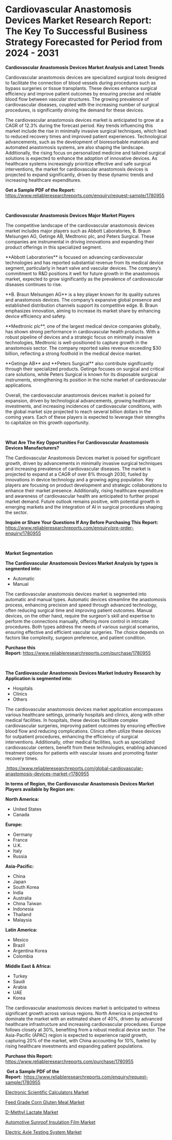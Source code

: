 <p><h1>Cardiovascular Anastomosis Devices Market Research Report: The Key To Successful Business Strategy Forecasted for Period from 2024 - 2031</h1></p><p><strong>Cardiovascular Anastomosis Devices Market Analysis and Latest Trends</strong></p>
<p><p>Cardiovascular anastomosis devices are specialized surgical tools designed to facilitate the connection of blood vessels during procedures such as bypass surgeries or tissue transplants. These devices enhance surgical efficiency and improve patient outcomes by ensuring precise and reliable blood flow between vascular structures. The growing prevalence of cardiovascular diseases, coupled with the increasing number of surgical procedures, is significantly driving the demand for these devices.</p><p>The cardiovascular anastomosis devices market is anticipated to grow at a CAGR of 12.3% during the forecast period. Key trends influencing this market include the rise in minimally invasive surgical techniques, which lead to reduced recovery times and improved patient experiences. Technological advancements, such as the development of bioresorbable materials and automated anastomosis systems, are also shaping the landscape. Additionally, the rising focus on personalized medicine and tailored surgical solutions is expected to enhance the adoption of innovative devices. As healthcare systems increasingly prioritize effective and safe surgical interventions, the market for cardiovascular anastomosis devices is projected to expand significantly, driven by these dynamic trends and increasing healthcare expenditures.</p></p>
<p><strong>Get a Sample PDF of the Report:&nbsp;</strong> <a href="https://www.reliableresearchreports.com/enquiry/request-sample/1780955?utm_campaign=1635&utm_medium=2&utm_source=Github&utm_content=ia&utm_term=13102024&utm_id=cardiovascular-anastomosis-devices">https://www.reliableresearchreports.com/enquiry/request-sample/1780955</a></p>
<p>&nbsp;</p>
<p><strong>Cardiovascular Anastomosis Devices Major Market Players</strong></p>
<p><p>The competitive landscape of the cardiovascular anastomosis devices market includes major players such as Abbott Laboratories, B. Braun Melsungen AG, Getinge AB, Medtronic plc, and Peters Surgical. These companies are instrumental in driving innovations and expanding their product offerings in this specialized segment.</p><p>**Abbott Laboratories** is focused on advancing cardiovascular technologies and has reported substantial revenue from its medical device segment, particularly in heart valve and vascular devices. The company’s commitment to R&D positions it well for future growth in the anastomosis market, expected to grow significantly as the prevalence of cardiovascular diseases continues to rise.</p><p>**B. Braun Melsungen AG** is a key player known for its quality sutures and anastomosis devices. The company’s expansive global presence and established distribution channels support its competitive edge. B. Braun emphasizes innovation, aiming to increase its market share by enhancing device efficiency and safety.</p><p>**Medtronic plc**, one of the largest medical device companies globally, has shown strong performance in cardiovascular health products. With a robust pipeline of devices and a strategic focus on minimally invasive technologies, Medtronic is well-positioned to capture growth in the anastomosis sector. The company reported sales revenue exceeding $30 billion, reflecting a strong foothold in the medical device market.</p><p>**Getinge AB** and **Peters Surgical** also contribute significantly through their specialized products. Getinge focuses on surgical and critical care solutions, while Peters Surgical is known for its disposable surgical instruments, strengthening its position in the niche market of cardiovascular applications.</p><p>Overall, the cardiovascular anastomosis devices market is poised for expansion, driven by technological advancements, growing healthcare investments, and increasing incidences of cardiovascular conditions, with the global market size projected to reach several billion dollars in the coming years. Each of these players is expected to leverage their strengths to capitalize on this growth opportunity.</p></p>
<p>&nbsp;</p>
<p><strong>What Are The Key Opportunities For Cardiovascular Anastomosis Devices Manufacturers?</strong></p>
<p><p>The Cardiovascular Anastomosis Devices market is poised for significant growth, driven by advancements in minimally invasive surgical techniques and increasing prevalence of cardiovascular diseases. The market is projected to expand at a CAGR of over 8% through 2030, fueled by innovations in device technology and a growing aging population. Key players are focusing on product development and strategic collaborations to enhance their market presence. Additionally, rising healthcare expenditure and awareness of cardiovascular health are anticipated to further propel market demand. Future outlook remains positive, with potential growth in emerging markets and the integration of AI in surgical procedures shaping the sector.</p></p>
<p><strong>Inquire or Share Your Questions If Any Before Purchasing This Report:</strong> <a href="https://www.reliableresearchreports.com/enquiry/pre-order-enquiry/1780955?utm_campaign=1635&utm_medium=2&utm_source=Github&utm_content=ia&utm_term=13102024&utm_id=cardiovascular-anastomosis-devices">https://www.reliableresearchreports.com/enquiry/pre-order-enquiry/1780955</a></p>
<p>&nbsp;</p>
<p><strong>Market Segmentation</strong></p>
<p><strong>The Cardiovascular Anastomosis Devices Market Analysis by types is segmented into:</strong></p>
<p><ul><li>Automatic</li><li>Manual</li></ul></p>
<p><p>The cardiovascular anastomosis devices market is segmented into automatic and manual types. Automatic devices streamline the anastomosis process, enhancing precision and speed through advanced technology, often reducing surgical time and improving patient outcomes. Manual devices, on the other hand, require the surgeon's skill and expertise to perform the connections manually, offering more control in intricate procedures. Both types address the needs of various surgical scenarios, ensuring effective and efficient vascular surgeries. The choice depends on factors like complexity, surgeon preference, and patient condition.</p></p>
<p><strong>Purchase this Report:&nbsp;</strong><a href="https://www.reliableresearchreports.com/purchase/1780955?utm_campaign=1635&utm_medium=2&utm_source=Github&utm_content=ia&utm_term=13102024&utm_id=cardiovascular-anastomosis-devices">https://www.reliableresearchreports.com/purchase/1780955</a></p>
<p>&nbsp;</p>
<p><strong>The Cardiovascular Anastomosis Devices Market Industry Research by Application is segmented into:</strong></p>
<p><ul><li>Hospitals</li><li>Clinics</li><li>Others</li></ul></p>
<p><p>The cardiovascular anastomosis devices market application encompasses various healthcare settings, primarily hospitals and clinics, along with other medical facilities. In hospitals, these devices facilitate complex cardiovascular surgeries, improving patient outcomes by ensuring effective blood flow and reducing complications. Clinics often utilize these devices for outpatient procedures, enhancing the efficiency of surgical interventions. Additionally, other medical facilities, such as specialized cardiovascular centers, benefit from these technologies, enabling advanced treatment options for patients with vascular issues and promoting faster recovery times.</p></p>
<p><a href="https://www.reliableresearchreports.com/global-cardiovascular-anastomosis-devices-market-r1780955?utm_campaign=1635&utm_medium=2&utm_source=Github&utm_content=ia&utm_term=13102024&utm_id=cardiovascular-anastomosis-devices">&nbsp;https://www.reliableresearchreports.com/global-cardiovascular-anastomosis-devices-market-r1780955</a></p>
<p><strong>In terms of Region, the Cardiovascular Anastomosis Devices Market Players available by Region are:</strong></p>
<p>
    <p> <strong> North America: </strong>
        <ul>
            <li>United States</li>
            <li>Canada</li>
        </ul>
        </p> 
    <p> <strong> Europe: </strong>
        <ul>
            <li>Germany</li>
            <li>France</li>
            <li>U.K.</li>
            <li>Italy</li>
            <li>Russia</li>
        </ul>
        </p> 
    <p> <strong> Asia-Pacific: </strong>
        <ul>
            <li>China</li>
            <li>Japan</li>
            <li>South Korea</li>
            <li>India</li>
            <li>Australia</li>
            <li>China Taiwan</li>
            <li>Indonesia</li>
            <li>Thailand</li>
            <li>Malaysia</li>
        </ul>
        </p> 
    <p> <strong> Latin America: </strong>
        <ul>
            <li>Mexico</li>
            <li>Brazil</li>
            <li>Argentina Korea</li>
            <li>Colombia</li>
        </ul>
        </p> 
    <p> <strong> Middle East & Africa: </strong>
        <ul>
            <li>Turkey</li>
            <li>Saudi</li>
            <li>Arabia</li>
            <li>UAE</li>
            <li>Korea</li>
        </ul>
    </p>
    </p>
<p><p>The cardiovascular anastomosis devices market is anticipated to witness significant growth across various regions. North America is projected to dominate the market with an estimated share of 40%, driven by advanced healthcare infrastructure and increasing cardiovascular procedures. Europe follows closely at 30%, benefiting from a robust medical device sector. The Asia-Pacific (APAC) region is expected to experience rapid growth, capturing 20% of the market, with China accounting for 10%, fueled by rising healthcare investments and expanding patient populations. </p></p>
<p><strong>Purchase this Report: </strong><a href="https://www.reliableresearchreports.com/purchase/1780955?utm_campaign=1635&utm_medium=2&utm_source=Github&utm_content=ia&utm_term=13102024&utm_id=cardiovascular-anastomosis-devices">https://www.reliableresearchreports.com/purchase/1780955</a></p>
<p>&nbsp;<strong>Get a Sample PDF of the Report:&nbsp;&nbsp;</strong><a href="https://www.reliableresearchreports.com/enquiry/request-sample/1780955?utm_campaign=1635&utm_medium=2&utm_source=Github&utm_content=ia&utm_term=13102024&utm_id=cardiovascular-anastomosis-devices">https://www.reliableresearchreports.com/enquiry/request-sample/1780955</a></p>
<p><strong></strong></p>
<p><p><a href="https://www.linkedin.com/pulse/electronic-scientific-calculators-market-analysis-report-global-qkmkc?utm_campaign=1635&utm_medium=2&utm_source=Github&utm_content=ia&utm_term=13102024&utm_id=cardiovascular-anastomosis-devices">Electronic Scientific Calculators Market</a></p><p><a href="https://www.linkedin.com/pulse/pioneering-growth-analyzing-global-feed-grade-corn-gluten-fsapf?utm_campaign=1635&utm_medium=2&utm_source=Github&utm_content=ia&utm_term=13102024&utm_id=cardiovascular-anastomosis-devices">Feed Grade Corn Gluten Meal Market</a></p><p><a href="https://www.linkedin.com/pulse/strategic-roadmap-success-global-d-methyl-lactate-market-analysis-wqafc?utm_campaign=1635&utm_medium=2&utm_source=Github&utm_content=ia&utm_term=13102024&utm_id=cardiovascular-anastomosis-devices">D-Methyl Lactate Market</a></p><p><a href="https://www.linkedin.com/pulse/exploring-automotive-sunroof-insulation-film-market-strategic-ns51c?utm_campaign=1635&utm_medium=2&utm_source=Github&utm_content=ia&utm_term=13102024&utm_id=cardiovascular-anastomosis-devices">Automotive Sunroof Insulation Film Market</a></p><p><a href="https://www.linkedin.com/pulse/pioneering-growth-analyzing-global-electric-axle-testing-system-qg49c?utm_campaign=1635&utm_medium=2&utm_source=Github&utm_content=ia&utm_term=13102024&utm_id=cardiovascular-anastomosis-devices">Electric Axle Testing System Market</a></p></p>